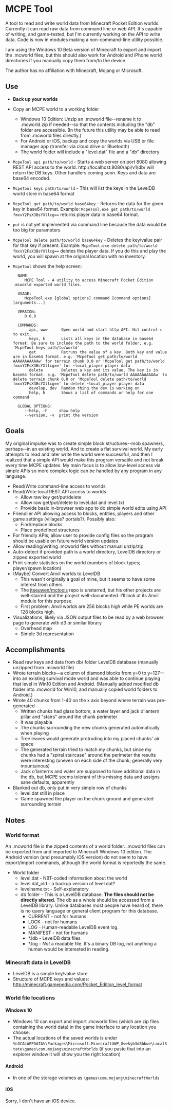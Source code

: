 # MCPE Tool

A tool to read and write world data from Minecraft Pocket Edition worlds.
Currently it can read raw data from command line or web API.
It's capable of writing, and game-tested, but I'm currently working on the API to write data.
Code is now in modules making a non-command-line utility possible.

I am using the Windows 10 Beta version of Minecraft to export and import the .mcworld files, but this should also work for Android and iPhone world directories if you manually copy them from/to the device.

The author has no affiliation with Minecraft, Mojang or Microsoft.

## Use

- **Back up your worlds**
- Copy an MCPE world to a working folder
	- Windows 10 Edition: Unzip an .mcworld file--rename it to .mcworld.zip if needed--so that the contents including the "db" folder are accessible. (In the future this utility may be able to read from .mcworld files directly.)
	- For Android or iOS, backup and copy the worlds via USB or file manager app (transfer via cloud drive or Bluetooth)
	- The world folder will include a "level.dat" file and a "db" directory

- `McpeTool api path/to/world` - Starts a web server on port 8080 allowing REST API access to the world. http://localhost:8080/api/v1/db/ will return the DB keys. Other handlers coming soon. Keys and data are base64 encoded.
- `McpeTool keys path/to/world` - This will list the keys in the LevelDB world store in base64 format
- `McpeTool get path/to/world base64key` - Returns the data for the given key in base64 format. Example: `McpeTool.exe get path/to/world fmxvY2FsX3BsYXllcg==` returns player data in base64 format.
- `put` is not yet implemented via command line because the data would be too big for parameters
- `McpeTool delete path/to/world base64key` - Deletes the key/value pair for that key if present. Example: `McpeTool.exe delete path/to/world fmxvY2FsX3BsYXllcg==` deletes the player data. If you do this and play the world, you will spawn at the original location with no inventory.
- `McpeTool` shows the help screen:

		NAME:
		   MCPE Tool - A utility to access Minecraft Pocket Edition .mcworld exported world files.

		USAGE:
		   McpeTool.exe [global options] command [command options] [arguments...]

		VERSION:
		   0.0.0

		COMMANDS:
			 api, www      Open world and start http API. Hit control-c to exit.
			 keys, k       Lists all keys in the database in base64 format. Be sure to include the path to the world folder, e.g. 'McpeTool keys path/to/world'
			 get           Retruns the value of a key. Both key and value are in base64 format. e.g. 'McpeTool get path/to/world AAAAAAAAAAAw' for terrain chunk 0,0 or 'McpeTool get path/to/world fmxvY2FsX3BsYXllcg==' for ~local_player player data
			 delete        Deletes a key and its value. The key is in base64 format. e.g. 'McpeTool delete path/to/world AAAAAAAAAAAw' to delete terrain chunk 0,0 or 'McpeTool delete path/to/world fmxvY2FsX3BsYXllcg==' to delete ~local_player player data
			 develop, dev  Random thing the dev is working on
			 help, h       Shows a list of commands or help for one command

		GLOBAL OPTIONS:
		   --help, -h     show help
		   --version, -v  print the version

## Goals

My original impulse was to create simple block structures--mob spawners, perhaps--in an existing world.
And to create a flat survival world.
My early attempts to read and later write the world were successful, and then I realized that a simple API would make this program versatile and not break every time MCPE updates.
My main focus is to allow low-level access via simple APIs so more complex logic can be handled by any program in any language.

- Read/Write command-line access to worlds
- Read/Write local REST API access to worlds
	- Allow raw key get/put/delete
	- Allow raw get/put/delete to level.dat and level.txt
	- Provide basic in-browser web app to do simple world edits using API
- Friendlier API allowing access to blocks, entities, players and other game settings (villages? portals?). Possibly also:
	- Find/replace blocks
	- Place predefined structures
- For friendly APIs, allow user to provide config files so the program should be usable on future world version updates
- Allow reading/writing .mcworld files without manual unzip/zip
- Auto-detect if provided path is a world directory, LevelDB directory or zipped exported world
- Print simple statistics on the world (numbers of block types; player/spawn location)
- (Maybe) Convert Anvil worlds to LevelDB
    - This wasn't originally a goal of mine, but it seems to have some interest from others
    - The [jteeuwen/mctools](https://github.com/jteeuwen/mctools) repo is unstarred, but his other projects are well-starred and the project well-documented. I'll look at its Anvil module for this purpose.
	- First problem: Anvil worlds are 256 blocks high while PE worlds are 128 blocks high.
- Visualizations, likely via JSON output files to be read by a web browser page to generate with d3 or similar library
    - Overhead map
    - Simple 3d representation

## Accomplishments

- Read raw keys and data from db/ folder LevelDB database (manually unzipped from .mcworld file)
- Wrote terrain blocks—a column of diamond blocks from y=0 to y=127—into an existing survival mode world and was able to continue playing that level in Win10 Edition and Android. (Manually added modified db folder into .mcworld for Win10, and manually copied world folders to Android.)
- Wrote 40 chunks from 1-40 on the x axis beyond where terrain was pre-generated
	- Written chunks had glass bottom, a water layer and jack o'lantern pillar and "stairs" around the chunk perimeter
	- It was playable
	- The chunks surrounding the new chunks generated automatically when playing
	- Tree leaves would generate protruding into my placed chunks' air space
	- The generated terrain tried to match my chunks, but since my chunks had a "spiral staircase" around the perimeter the results were interesting (uneven on each side of the chunk; generally very mountainous)
	- Jack o'lanterns and water are supposed to have additional data in the db, but MCPE seems tolerant of this missing data and assigns sane defaults, apparently
- Blanked out db, only put in very simple row of chunks
	- level.dat still in place
	- Game spawned the player on the chunk ground and generated surrounding terrain

## Notes

### World format

An .mcworld file is the zipped contents of a world folder. .mcworld files can be exported from and imported to Minecraft Windows 10 edition.
The Android version (and presumably iOS version) do not seem to have export/import commands, although the world format is reportedly the same.

- World folder
	- level.dat - NBT-coded information about the world
	- level.dat_old - a backup version of level.dat?
	- levelname.txt - Self-explanatory
	- db folder - This is a LevelDB database. **The files should not be directly altered.** The db as a whole should be accessed from a LevelDB library. Unlike databases most people have heard of, there is no query language or general client program for this database.
		- CURRENT - not for humans
		- LOCK - not for humans
		- LOG - Human-readable LevelDB event log.
		- MANIFEST - not for humans
		- *.ldb - LevelDB data files
		- *.log - *Not* a readable file. It's a binary DB log, not anything a human would be interested in reading.

### Minecraft data in LevelDB

- LevelDB is a simple key/value store.
- Structure of MCPE keys and values: http://minecraft.gamepedia.com/Pocket_Edition_level_format

### World file locations

#### Windows 10

- Windows 10 can export and import .mcworld files (which are zip files containing the world data) in the game interface to any location you choose.
- The actual locations of the saved worlds is under `%LOCALAPPDATA%\Packages\Microsoft.MinecraftUWP_8wekyb3d8bbwe\LocalState\games\com.mojang\minecraftWorlds` (if you paste that into an explorer window it will show you the right location)

#### Android

- In one of the storage volumes as `\games\com.mojang\minecraftWorlds`

#### iOS

Sorry, I don't have an iOS device.